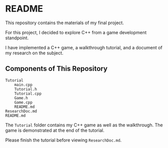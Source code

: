 # README

This repository contains the materials of my final project.

For this project, I decided to explore C++ from a game development standpoint. 

I have implemented a C++ game, a walkthrough tutorial, and a document of my research on the subject.

## Components of This Repository
```
Tutorial
	main.cpp
	Tutorial.h
	Tutorial.cpp
	Game.h
	Game.cpp
	README.md
ResearchDoc.md
README.md
```

The ```Tutorial``` folder contains my C++ game as well as the walkthrough. The game is demonstrated at the end of the tutorial. 

Please finish the tutorial before viewing ```ResearchDoc.md```.